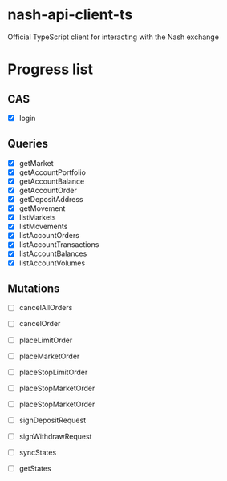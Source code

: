 # nash-api-client-ts

Official TypeScript client for interacting with the Nash exchange

# Progress list
## CAS
- [x] login

## Queries
- [x] getMarket 
- [x] getAccountPortfolio
- [x] getAccountBalance
- [x] getAccountOrder 
- [x] getDepositAddress
- [x] getMovement 
- [x] listMarkets 
- [x] listMovements 
- [x] listAccountOrders
- [x] listAccountTransactions
- [x] listAccountBalances
- [x] listAccountVolumes

## Mutations
- [ ] cancelAllOrders 
- [ ] cancelOrder 
- [ ] placeLimitOrder 
- [ ] placeMarketOrder 
- [ ] placeStopLimitOrder 
- [ ] placeStopMarketOrder 
- [ ] placeStopMarketOrder 
- [ ] signDepositRequest 
- [ ] signWithdrawRequest 
- [ ] syncStates 
- [ ] getStates

